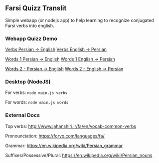 ## Farsi Quizz Translit

Simple webapp (or nodejs app) to help learning to recognize conjugated Farsi verbs into english.

### Webapp Quizz Demo

[Verbs Persian -> English](http://htmlpreview.github.io/?https://github.com/benji/farsi-quizz-translit/blob/master/index.html?quizz_type=verbs&quizz_dict=verbs&quizz_far2eng=true)
[Verbs English -> Persian](http://htmlpreview.github.io/?https://github.com/benji/farsi-quizz-translit/blob/master/index.html?quizz_type=verbs&quizz_dict=verbs&quizz_far2eng=false)

[Words 1 Persian -> English](http://htmlpreview.github.io/?https://github.com/benji/farsi-quizz-translit/blob/master/index.html?quizz_type=words&quizz_dict=words1&quizz_far2eng=true)
[Words 1 English -> Persian](http://htmlpreview.github.io/?https://github.com/benji/farsi-quizz-translit/blob/master/index.html?quizz_type=words&quizz_dict=words1&quizz_far2eng=false)

[Words 2 - Persian -> English](http://htmlpreview.github.io/?https://github.com/benji/farsi-quizz-translit/blob/master/index.html?quizz_type=words&quizz_dict=words2&quizz_far2eng=true)
[Words 2 - English -> Persian](http://htmlpreview.github.io/?https://github.com/benji/farsi-quizz-translit/blob/master/index.html?quizz_type=words&quizz_dict=words2&quizz_far2eng=false)

### Desktop (NodeJS)

For verbs:
`node main.js verbs`

For words:
`node main.js words`

### External Docs

Top verbs: http://www.jahanshiri.ir/fa/en/vocab-common-verbs

Pronounciation: https://forvo.com/languages/fa/

Grammar: https://en.wikipedia.org/wiki/Persian_grammar

Suffixes/Possessive/Plural: https://en.wikipedia.org/wiki/Persian_nouns
